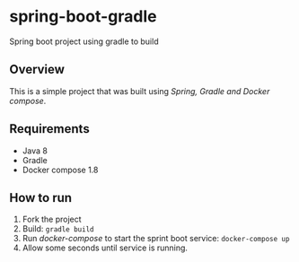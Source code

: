 # spring-boot-gradle
Spring boot project using gradle to build

## Overview
This is a simple project that was built using *Spring, Gradle and Docker compose*.

## Requirements
* Java 8
* Gradle
* Docker compose 1.8

## How to run
1. Fork the project
2. Build: `gradle build`
4. Run *docker-compose* to start the sprint boot service: `docker-compose up`
5. Allow some seconds until service is running.
